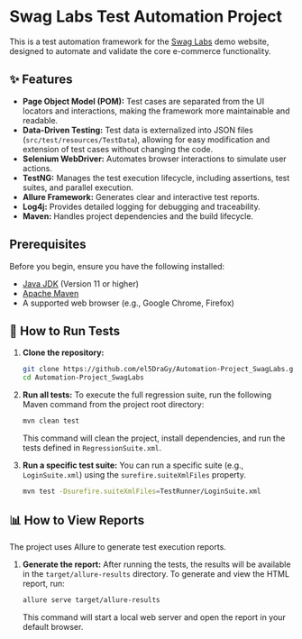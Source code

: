# Swag Labs Test Automation Project

This is a test automation framework for the [Swag Labs](https://www.saucedemo.com/) demo website, designed to automate and validate the core e-commerce functionality.

## ✨ Features

*   **Page Object Model (POM):** Test cases are separated from the UI locators and interactions, making the framework more maintainable and readable.
*   **Data-Driven Testing:** Test data is externalized into JSON files (`src/test/resources/TestData`), allowing for easy modification and extension of test cases without changing the code.
*   **Selenium WebDriver:** Automates browser interactions to simulate user actions.
*   **TestNG:** Manages the test execution lifecycle, including assertions, test suites, and parallel execution.
*   **Allure Framework:** Generates clear and interactive test reports.
*   **Log4j:** Provides detailed logging for debugging and traceability.
*   **Maven:** Handles project dependencies and the build lifecycle.

##  Prerequisites

Before you begin, ensure you have the following installed:
*   [Java JDK](https://www.oracle.com/java/technologies/downloads/) (Version 11 or higher)
*   [Apache Maven](https://maven.apache.org/download.cgi)
*   A supported web browser (e.g., Google Chrome, Firefox)

## 🚀 How to Run Tests

1.  **Clone the repository:**
    ```bash
    git clone https://github.com/el5DraGy/Automation-Project_SwagLabs.git
    cd Automation-Project_SwagLabs
    ```

2.  **Run all tests:**
    To execute the full regression suite, run the following Maven command from the project root directory:
    ```bash
    mvn clean test
    ```
    This command will clean the project, install dependencies, and run the tests defined in `RegressionSuite.xml`.

3.  **Run a specific test suite:**
    You can run a specific suite (e.g., `LoginSuite.xml`) using the `surefire.suiteXmlFiles` property.
    ```bash
    mvn test -Dsurefire.suiteXmlFiles=TestRunner/LoginSuite.xml
    ```

## 📊 How to View Reports

The project uses Allure to generate test execution reports.

1.  **Generate the report:**
    After running the tests, the results will be available in the `target/allure-results` directory. To generate and view the HTML report, run:
    ```bash
    allure serve target/allure-results
    ```
    This command will start a local web server and open the report in your default browser.
